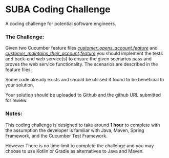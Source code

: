 # SUBA Coding Challenge
A coding challenge for potential software engineers.

### The Challenge:

Given two Cucumber feature files [_customer_opens_account.feature_](https://gitlab.subabank.com/digital-transformation/suba-coding-challenge/blob/master/src/test/resources/subachallenge/customer_opens_account.feature) and [_customer_maintains_their_account.feature_](https://gitlab.subabank.com/digital-transformation/suba-coding-challenge/blob/master/src/test/resources/subachallenge/customer_maintains_their_account.feature) you should implement the tests and back-end web service(s) to ensure the given scenarios pass and proves the web service functionality. The scenarios are described in the feature files.

Some code already exists and should be utilised if found to be beneficial to your solution.

Your solution should be uploaded to Github and the github URL submitted for review.

### Notes:

This coding challenge is designed to take around **1 hour** to complete with the assumption the developer is familiar with Java, Maven, Spring Framework, and the Cucumber Test Framework.

However There is no time limit to complete the challenge and you may choose to use Kotlin or Gradle as alternatives to Java and Maven.

